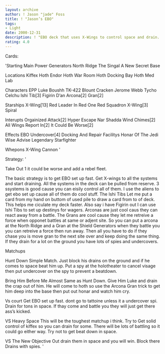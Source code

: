 ```yaml
---
layout: archive
author: ! Jason "jade" Foss
title: ! "Jason’s EBO"
tags:
- Light
date: 2000-12-31
description: ! "EBO deck that uses X-Wings to control space and drain. And spies with undercover to cancel force drains."
rating: 4.0
---
```

Cards: 

'Starting
Main Power Generators
North Ridge
The Singal
A New Secret Base

Locations
Kiffex
Hoth
Endor
Hoth War Room
Hoth Docking Bay
Hoth Med Lab

Characters
EPP Luke
Boushh
TK-422
Blount
Cracken
Jerome Webb
Tycho Celchu
Ishi Tib[3]
Figirin D’an
Arcona[2]
Gran[2]

Starships
X-Wing[13]
Red Leader In Red One
Red Squadron X-Wing[3]
Spiral

Interupts
Orgainized Attack[2]
Hyper Escape
Nar Shadda Wind Chimes[2]
All Wings Report In[2]
It Could Be Worse[2]

Effects
EBO
Undercover[4]
Docking And Repair Facilitys
Honar Of The Jedi
Wise Advise
Legendary Starfighter

Whepons
X-Wing Cannon '

Strategy: '

Take Out 1 it could be worse and add a rebel fleet.


 The basic strategy is to get EBO set up fast. Get X-wings to all the systems and start draining.
All the systems in the deck can be pulled from reserve. 3 ssystems is good cause you can eisily control all of them. I use the aliens to get ebo set up cause all of them do cool stuff. The Ishi Tibs Let me put a card from my hand on buttom of used pile to draw a card from to of deck. This helps me ciculate my deck faster. Also say i have Figirin out I can use Ishi Tibs to set up destinys for wagers. Arconas are just cool caus they can react away from a battle. The Grans are cool cause they let me retreive a force when opponet battles at same or adjent site. So you can put a arcona at the North Ridge and a Gran at the Shield Generators when they battle you you can retreive a force then run away. Then all you have to do if they chase you is move gran to the next site over and keep doing the same thing. If they drain for a lot on the ground you have lots of spies and undercovers.

Matchups

Hunt Down
Simple Match. Just block his drains on the ground and if he comes to space beat him up. Put a spy at the holotheater to cancel visage then put undercover on the spy to prevent a beatdown.

Bring Him Before Me
Almost Same as Hunt Down. Give Him Luke and drain the crap out of him. He will come to hoth so use the Arcona Gran trick to get him deep into the base then put out honar and watch him cry.

Vs court
Get EBO set up fast. dont go to tattoine unless it a undercover spi. Drain for tons in space. If thay come and battle you they will just get there ass’s kicked.

VS Heavy Space
This will be the toughest matchup i think. Try to Get solid control of kiffex so you can drain for some. There will be lots of battling so it could go either way. Try not to get beat down in space.

VS The New Objective
 Out drain them in space and you will win. Block there Drains with spies.  '